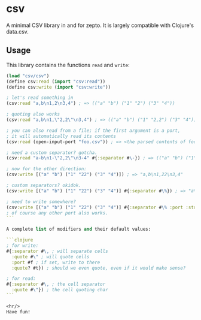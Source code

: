 # csv

A minimal CSV library in and for zepto.
It is largely compatible with Clojure's data.csv.

## Usage

This library contains the functions `read` and `write`:

````clojure
(load "csv/csv")
(define csv:read (import "csv:read"))
(define csv:write (import "csv:write"))

; let's read something in
(csv:read "a,b\n1,2\n3,4") ; => (("a" "b") ("1" "2") ("3" "4"))

; quoting also works
(csv:read "a,b\n1,\"2,2\"\n3,4") ; => (("a" "b") ("1" "2,2") ("3" "4"))

; you can also read from a file; if the first argument is a port,
; it will automatically read its contents
(csv:read (open-input-port "foo.csv")) ; => <the parsed contents of foo.csv>

; need a custom separator? gotcha.
(csv:read "a-b\n1-\"2,2\"\n3-4" #{:separator #\-}) ; => (("a" "b") ("1" "2,2") ("3" "4"))

; now for the other direction:
(csv:write [("a" "b") ("1" "22") ("3" "4")]) ; => "a,b\n1,22\n3,4"

; custom separators? okidok.
(csv:write [("a" "b") ("1" "22") ("3" "4")] #{:separator #\%}) ; => "a%b\n1%22\n3%4"

; need to write somewhere?
(csv:write [("a" "b") ("1" "22") ("3" "4")] #{:separator #\% :port :stdout}) ; => <will write "a%b\n1%22\n3%4" to stdout>
; of course any other port also works.
```

A complete list of modifiers and their default values:

```clojure
; for write:
#{:separator #\, ; will separate cells
  :quote #\" ; will quote cells
  :port #f ; if set, write to there
  :quote? #t}) ; should we even quote, even if it would make sense?

; for read:
#{:separator #\, ; the cell separator
  :quote #\"}) ; the cell quoting char
```

<hr/>
Have fun!
